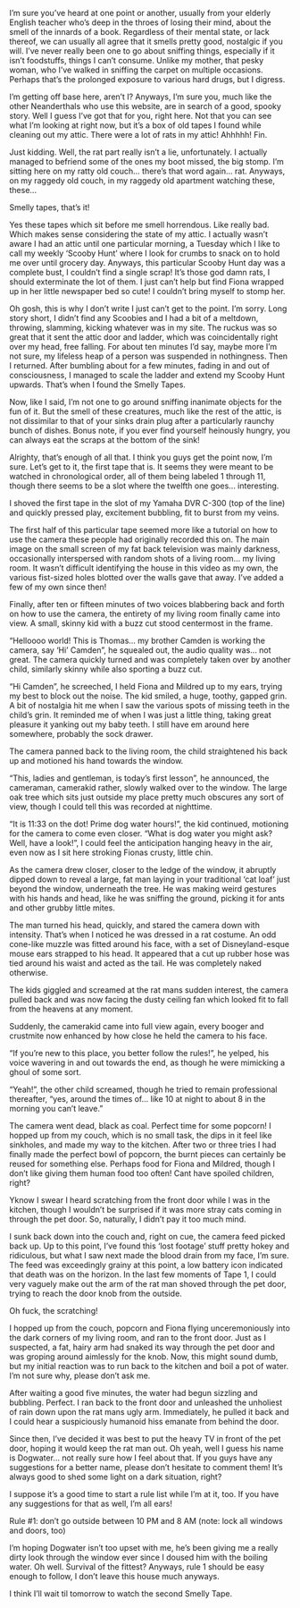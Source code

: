 I’m sure you’ve heard at one point or another, usually from your elderly English teacher who’s deep in the throes of losing their mind, about the smell of the innards of a book. Regardless of their mental state, or lack thereof, we can usually all agree that it smells pretty good, nostalgic if you will. I’ve never really been one to go about sniffing things, especially if it isn’t foodstuffs, things I can’t consume. Unlike my mother, that pesky woman, who I’ve walked in sniffing the carpet on multiple occasions. Perhaps that’s the prolonged exposure to various hard drugs, but I digress. 

I’m getting off base here, aren’t I? Anyways, I’m sure you, much like the other Neanderthals who use this website, are in search of a good, spooky story. Well I guess I’ve got that for you, right here. Not that you can see what I’m looking at right now, but it’s a box of old tapes I found while cleaning out my attic. There were a lot of rats in my attic! Ahhhhh! Fin. 

Just kidding. Well, the rat part really isn’t a lie, unfortunately. I actually managed to befriend some of the ones my boot missed, the big stomp. I’m sitting here on my ratty old couch... there’s that word again... rat. Anyways, on my raggedy old couch, in my raggedy old apartment watching these, these... 

Smelly tapes, that’s it!

Yes these tapes which sit before me smell horrendous. Like really bad. Which makes sense considering the state of my attic. I actually wasn’t aware I had an attic until one particular morning, a Tuesday which I like to call my weekly ‘Scooby Hunt’ where I look for crumbs to snack on to hold me over until grocery day. Anyways, this particular Scooby Hunt day was a complete bust, I couldn’t find a single scrap! It’s those god damn rats, I should exterminate the lot of them. I just can’t help but find Fiona wrapped up in her little newspaper bed so cute! I couldn’t bring myself to stomp her. 

Oh gosh, this is why I don’t write I just can’t get to the point. I’m sorry. Long story short, I didn’t find any Scoobies and I had a bit of a meltdown, throwing, slamming, kicking whatever was in my site. The ruckus was so great that it sent the attic door and ladder, which was coincidentally right over my head, free falling. For about ten minutes I’d say, maybe more I’m not sure, my lifeless heap of a person was suspended in nothingness. Then I returned. After bumbling about for a few minutes, fading in and out of consciousness, I managed to scale the ladder and extend my Scooby Hunt upwards. That’s when I found the Smelly Tapes. 

Now, like I said, I’m not one to go around sniffing inanimate objects for the fun of it. But the smell of these creatures, much like the rest of the attic, is not dissimilar to that of your sinks drain plug after a particularly raunchy bunch of dishes. Bonus note, if you ever find yourself heinously hungry, you can always eat the scraps at the bottom of the sink!

Alrighty, that’s enough of all that. I think you guys get the point now, I’m sure. Let’s get to it, the first tape that is. It seems they were meant to be watched in chronological order, all of them being labeled 1 through 11, though there seems to be a slot where the twelfth one goes... interesting. 

I shoved the first tape in the slot of my Yamaha DVR C-300 (top of the line) and quickly pressed play, excitement bubbling, fit to burst from my veins. 

The first half of this particular tape seemed more like a tutorial on how to use the camera these people had originally recorded this on. The main image on the small screen of my fat back television was mainly darkness, occasionally interspersed with random shots of a living room... my living room. It wasn’t difficult identifying the house in this video as my own, the various fist-sized holes blotted over the walls gave that away. I’ve added a few of my own since then!

Finally, after ten or fifteen minutes of two voices blabbering back and forth on how to use the camera, the entirety of my living room finally came into view. A small, skinny kid with a buzz cut stood centermost in the frame. 

“Helloooo world! This is Thomas... my brother Camden is working the camera, say ‘Hi’ Camden”, he squealed out, the audio quality was... not great. The camera quickly turned and was completely taken over by another child, similarly skinny while also sporting a buzz cut. 

“Hi Camden”, he screeched, I held Fiona and Mildred up to my ears, trying my best to block out the noise. The kid smiled, a huge, toothy, gapped grin. A bit of nostalgia hit me when I saw the various spots of missing teeth in the child’s grin. It reminded me of when I was just a little thing, taking great pleasure it yanking out my baby teeth. I still have em around here somewhere, probably the sock drawer. 

The camera panned back to the living room, the child straightened his back up and motioned his hand towards the window. 

“This, ladies and gentleman, is today’s first lesson”, he announced, the cameraman, camerakid rather, slowly walked over to the window. The large oak tree which sits just outside my place pretty much obscures any sort of view, though I could tell this was recorded at nighttime. 

“It is 11:33 on the dot! Prime dog water hours!”, the kid continued, motioning for the camera to come even closer. “What is dog water you might ask? Well, have a look!”, I could feel the anticipation hanging heavy in the air, even now as I sit here stroking Fionas crusty, little chin. 

As the camera drew closer, closer to the ledge of the window, it abruptly dipped down to reveal a large, fat man laying in your traditional ‘cat loaf’ just beyond the window, underneath the tree. He was making weird gestures with his hands and head, like he was sniffing the ground, picking it for ants and other grubby little mites.

The man turned his head, quickly, and stared the camera down with intensity. That’s when I noticed he was dressed in a rat costume. An odd cone-like muzzle was fitted around his face, with a set of Disneyland-esque mouse ears strapped to his head. It appeared that a cut up rubber hose was tied around his waist and acted as the tail. He was completely naked otherwise.

The kids giggled and screamed at the rat mans sudden interest, the camera pulled back and was now facing the dusty ceiling fan which looked fit to fall from the heavens at any moment. 

Suddenly, the camerakid came into full view again, every booger and crustmite now enhanced by how close he held the camera to his face. 

“If you’re new to this place, you better follow the rules!”, he yelped, his voice wavering in and out towards the end, as though he were mimicking a ghoul of some sort. 

“Yeah!”, the other child screamed, though he tried to remain professional thereafter, “yes, around the times of... like 10 at night to about 8 in the morning you can’t leave.”

The camera went dead, black as coal. Perfect time for some popcorn! I hopped up from my couch, which is no small task, the dips in it feel like sinkholes, and made my way to the kitchen. After two or three tries I had finally made the perfect bowl of popcorn, the burnt pieces can certainly be reused for something else. Perhaps food for Fiona and Mildred, though I don’t like giving them human food too often! Cant have spoiled children, right?

Yknow I swear I heard scratching from the front door while I was in the kitchen, though I wouldn’t be surprised if it was more stray cats coming in through the pet door. So, naturally, I didn’t pay it too much mind. 

I sunk back down into the couch and, right on cue, the camera feed picked back up. Up to this point, I’ve found this ‘lost footage’ stuff pretty hokey and ridiculous, but what I saw next made the blood drain from my face, I’m sure. The feed was exceedingly grainy at this point, a low battery icon indicated that death was on the horizon. In the last few moments of Tape 1, I could very vaguely make out the arm of the rat man shoved through the pet door, trying to reach the door knob from the outside. 

Oh fuck, the scratching!

I hopped up from the couch, popcorn and Fiona flying unceremoniously into the dark corners of my living room, and ran to the front door. Just as I suspected, a fat, hairy arm had snaked its way through the pet door and was groping around aimlessly for the knob. Now, this might sound dumb, but my initial reaction was to run back to the kitchen and boil a pot of water. I’m not sure why, please don’t ask me. 

After waiting a good five minutes, the water had begun sizzling and bubbling. Perfect. I ran back to the front door and unleashed the unholiest of rain down upon the rat mans ugly arm. Immediately, he pulled it back and I could hear a suspiciously humanoid hiss emanate from behind the door. 

Since then, I’ve decided it was best to put the heavy TV in front of the pet door, hoping it would keep the rat man out. Oh yeah, well I guess his name is Dogwater... not really sure how I feel about that. If you guys have any suggestions for a better name, please don’t hesitate to comment them! It’s always good to shed some light on a dark situation, right? 

I suppose it’s a good time to start a rule list while I’m at it, too. If you have any suggestions for that as well, I’m all ears! 

Rule #1: don’t go outside between 10 PM and 8 AM (note: lock all windows and doors, too)

I’m hoping Dogwater isn’t too upset with me, he’s been giving me a really dirty look through the window ever since I doused him with the boiling water. Oh well. Survival of the fittest? Anyways, rule 1 should be easy enough to follow, I don’t leave this house much anyways. 

I think I’ll wait til tomorrow to watch the second Smelly Tape.